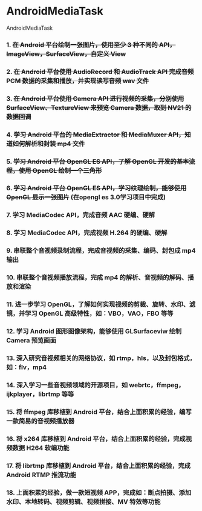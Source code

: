 # AndroidMediaTask
AndroidMediaTask


### 1. ~~在 Android 平台绘制一张图片，使用至少 3 种不同的 API，ImageView，SurfaceView，自定义 View~~   
### 2. ~~在 Android 平台使用 AudioRecord 和 AudioTrack API 完成音频 PCM 数据的采集和播放，并实现读写音频 wav 文件~~   
### 3. ~~在 Android 平台使用 Camera API 进行视频的采集，分别使用 SurfaceView、TextureView 来预览 Camera 数据，取到 NV21 的数据回调~~   
### 4. ~~学习 Android 平台的 MediaExtractor 和 MediaMuxer API，知道如何解析和封装 mp4 文件~~   
### 5. ~~学习 Android 平台 OpenGL ES API，了解 OpenGL 开发的基本流程，使用 OpenGL 绘制一个三角形~~  
### 6. ~~学习 Android 平台 OpenGL ES API，学习纹理绘制，能够使用 OpenGL 显示一张图片~~ (在opengl es 3.0学习项目中完成)   
### 7. 学习 MediaCodec API，完成音频 AAC 硬编、硬解   
### 8. 学习 MediaCodec API，完成视频 H.264 的硬编、硬解   
### 9. 串联整个音视频录制流程，完成音视频的采集、编码、封包成 mp4 输出   
### 10. 串联整个音视频播放流程，完成 mp4 的解析、音视频的解码、播放和渲染   
### 11. 进一步学习 OpenGL，了解如何实现视频的剪裁、旋转、水印、滤镜，并学习 OpenGL 高级特性，如：VBO，VAO，FBO 等等   
### 12. 学习 Android 图形图像架构，能够使用 GLSurfaceviw 绘制 Camera 预览画面   
### 13. 深入研究音视频相关的网络协议，如 rtmp，hls，以及封包格式，如：flv，mp4   
### 14. 深入学习一些音视频领域的开源项目，如 webrtc，ffmpeg，ijkplayer，librtmp 等等   
### 15. 将 ffmpeg 库移植到 Android 平台，结合上面积累的经验，编写一款简易的音视频播放器   
### 16. 将 x264 库移植到 Android 平台，结合上面积累的经验，完成视频数据 H264 软编功能   
### 17. 将 librtmp 库移植到 Android 平台，结合上面积累的经验，完成 Android RTMP 推流功能   
### 18. 上面积累的经验，做一款短视频 APP，完成如：断点拍摄、添加水印、本地转码、视频剪辑、视频拼接、MV 特效等功能
